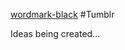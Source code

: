 
[wordmark-black](https://github.com/outlivo/tumblr/assets/117786792/21462868-d6b8-4bba-8c74-0aa45da8f84f)
#Tumblr

Ideas being created...
